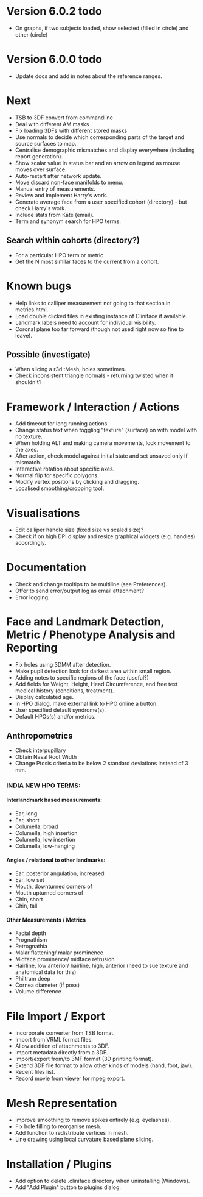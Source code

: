 # Version 6.0.2 todo
- On graphs, if two subjects loaded, show selected (filled in circle) and other (circle)

# Version 6.0.0 todo
- Update docs and add in notes about the reference ranges.

# Next
- TSB to 3DF convert from commandline
- Deal with different AM masks
- Fix loading 3DFs with different stored masks
- Use normals to decide which corresponding parts of the target and source surfaces to map.
- Centralise demographic mismatches and display everywhere (including report generation).
- Show scalar value in status bar and an arrow on legend as mouse moves over surface.
- Auto-restart after network update.
- Move discard non-face manifolds to menu.
- Manual entry of measurements.
- Review and implement Harry's work.
- Generate average face from a user specified cohort (directory) - but check Harry's work.
- Include stats from Kate (email).
- Term and synonym search for HPO terms.
## Search within cohorts (directory?)
  - For a particular HPO term or metric
  - Get the N most similar faces to the current from a cohort.

# Known bugs
- Help links to calliper measurement not going to that section in metrics.html.
- Load double clicked files in existing instance of Cliniface if available.
- Landmark labels need to account for individual visibility.
- Coronal plane too far forward (though not used right now so fine to leave).
## Possible (investigate)
- When slicing a r3d::Mesh, holes sometimes.
- Check inconsistent triangle normals - returning twisted when it shouldn't?

# Framework / Interaction / Actions
- Add timeout for long running actions.
- Change status text when toggling "texture" (surface) on with model with no texture.
- When holding ALT and making camera movements, lock movement to the axes.
- After action, check model against initial state and set unsaved only if mismatch.
- Interactive rotation about specific axes.
- Normal flip for specific polygons.
- Modify vertex positions by clicking and dragging.
- Localised smoothing/cropping tool.

# Visualisations
- Edit calliper handle size (fixed size vs scaled size)?
- Check if on high DPI display and resize graphical widgets (e.g. handles) accordingly.

# Documentation
- Check and change tooltips to be multiline (see Preferences).
- Offer to send error/output log as email attachment?
- Error logging.

# Face and Landmark Detection, Metric / Phenotype Analysis and Reporting
- Fix holes using 3DMM after detection.
- Make pupil detection look for darkest area within small region.
- Adding notes to specific regions of the face (useful?)
- Add fields for Weight, Height, Head Circumference, and free text medical history (conditions, treatment).
- Display calculated age.
- In HPO dialog, make external link to HPO online a button.
- User specified default syndrome(s).
- Default HPOs(s) and/or metrics.
## Anthropometrics
- Check interpupillary
- Obtain Nasal Root Width
- Change Ptosis criteria to be below 2 standard deviations instead of 3 mm.
### INDIA NEW HPO TERMS:
#### Interlandmark based measurements:
- Ear, long
- Ear, short
- Columella, broad
- Columella, high insertion
- Columella, low insertion
- Columella, low-hanging
#### Angles / relational to other landmarks:
- Ear, posterior angulation, increased
- Ear, low set
- Mouth, downturned corners of
- Mouth upturned corners of
- Chin, short
- Chin, tall
#### Other Measurements / Metrics
- Facial depth
- Prognathism
- Retrognathia
- Malar flattening/ malar prominence
- Midface prominence/ midface retrusion
- Hairline, low anterior/ hairline, high, anterior (need to sue texture and anatomical data for this)
- Philtrum deep
- Cornea diameter (if poss)
- Volume difference

# File Import / Export
- Incorporate converter from TSB format.
- Import from VRML format files.
- Allow addition of attachments to 3DF.
- Import metadata directly from a 3DF.
- Import/export from/to 3MF format (3D printing format).
- Extend 3DF file format to allow other kinds of models (hand, foot, jaw).
- Recent files list.
- Record movie from viewer for mpeg export.

# Mesh Representation
- Improve smoothing to remove spikes entirely (e.g. eyelashes).
- Fix hole filling to reorganise mesh.
- Add function to redistribute vertices in mesh.
- Line drawing using local curvature based plane slicing.

# Installation / Plugins
- Add option to delete .cliniface directory when uninstalling (Windows).
- Add "Add Plugin" button to plugins dialog.
